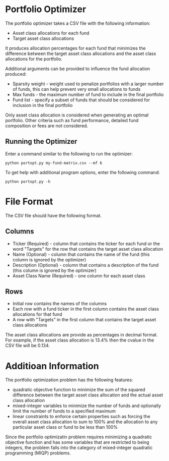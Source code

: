# Portfolio Optimizer
The portfolio optimizer takes a CSV file with the following information:
* Asset class allocations for each fund
* Target asset class allocations

It produces allocation percentages for each fund that minimizes the difference
between the target asset class allocations and the asset class allocations for
the portfolio.

Additional arguments can be provided to influence the fund allocation produced:
* Sparsity weight - weight used to penalize portfolios with a larger number
  of funds, this can help prevent very small allocations to funds
* Max funds - the maximum number of fund to include in the final portfolio
* Fund list - specify a subset of funds that should be considered for
  inclusion in the final portfolio

Only asset class allocation is considered when generating an optimal portfolio.
Other criteria such as fund performance, detailed fund composition or fees are 
not considered.

## Running the Optimizer
Enter a command similar to the following to run the optimizer:
```
python portopt.py my-fund-matrix.csv --mf 6
```
To get help with additional program options, enter the following command:
```
python portopt.py -h
```

# File Format
The CSV file should have the following format.
## Columns
* Ticker (Required) - column that contains the ticker for each fund or the word
  "Targets" for the row that contains the target asset class allocation
* Name (Optional) - column that contains the name of the fund (this column is
  ignored by the optimizer)
* Description (Optional) - column that contains a description of the fund (this
  column is ignored by the optimizer)
* Asset Class Name (Required) - one column for each asset class

## Rows
* Initial row contains the names of the columns
* Each row with a fund ticker in the first column contains the asset class
  allocations for that fund
* A row with "Targets" in the first column that contains the target asset
  class allocations

The asset class allocations are provide as percentages in decimal format.  For
example, if the asset class allocation is 13.4% then the cvalue in the CSV file
will be 0.134.

# Additioan Information
The portfolio optimization problem has the following features:
* quadratic objective function to minimize the sum of the squared difference
between the target asset class allocation and the actual asset class allocation
* mixed-integer variables to minimize the number of funds and optionally limit
the number of funds to a specified maximum
* linear constraints to enforce certain properties such as forcing the overall
asset class allocation to sum to 100% and the allocation to any particular asset
class or fund to be less than 100%

Since the portfolio optimizatin problem requires minimizing a quadratic
objective function and has some variables that are restricted to being integers,
the problem falls into the category of mixed-integer quadratic programming
(MIQP) problems.